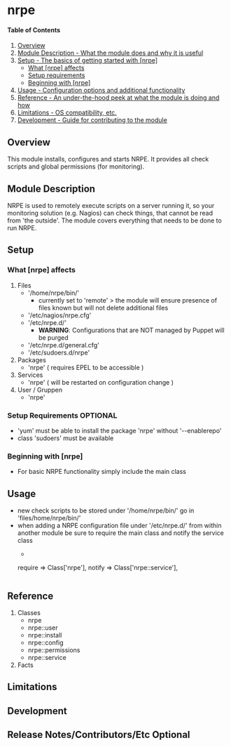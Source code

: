 # nrpe

#### Table of Contents

1. [Overview](#overview)
2. [Module Description - What the module does and why it is useful](#module-description)
3. [Setup - The basics of getting started with [nrpe]](#setup)
    * [What [nrpe] affects](#what-[nrpe]-affects)
    * [Setup requirements](#setup-requirements)
    * [Beginning with [nrpe]](#beginning-with-[nrpe])
4. [Usage - Configuration options and additional functionality](#usage)
5. [Reference - An under-the-hood peek at what the module is doing and how](#reference)
5. [Limitations - OS compatibility, etc.](#limitations)
6. [Development - Guide for contributing to the module](#development)

## Overview

This module installs, configures and starts NRPE.
It provides all check scripts and global permissions (for monitoring).

## Module Description

NRPE is used to remotely execute scripts on a server running it, so your monitoring solution (e.g. Nagios) can check things, that cannot be read from 'the outside'.
The module covers everything that needs to be done to run NRPE.

## Setup

### What [nrpe] affects

1. Files
    * '/home/nrpe/bin/'
        * currently set to 'remote' > the module will ensure presence of files known but will not delete additional files
    * '/etc/nagios/nrpe.cfg'
    * '/etc/nrpe.d/'
        * **WARNING**: Configurations that are NOT managed by Puppet will be purged
    * '/etc/nrpe.d/general.cfg'
    * '/etc/sudoers.d/nrpe'
1. Packages
    * 'nrpe' ( requires EPEL to be accessible )
1. Services
    * 'nrpe' ( will be restarted on configuration change )
1. User / Gruppen
    * 'nrpe'

### Setup Requirements **OPTIONAL**

* 'yum' must be able to install the package 'nrpe' without '--enablerepo'
* class 'sudoers' must be available

### Beginning with [nrpe]

* For basic NRPE functionality simply include the main class

## Usage

* new check scripts to be stored under '/home/nrpe/bin/' go in 'files/home/nrpe/bin/'
* when adding a NRPE configuration file under '/etc/nrpe.d/' from within another module be sure to require the main class and notify the service class
    * ```
    require => Class['nrpe'],
    notify  => Class['nrpe::service'],
    ```

## Reference

1. Classes
    * nrpe
    * nrpe::user
    * nrpe::install
    * nrpe::config
    * nrpe::permissions
    * nrpe::service
1. Facts

## Limitations
## Development
## Release Notes/Contributors/Etc **Optional**
